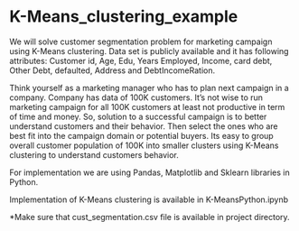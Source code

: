 # K-Means_clustering_example
We will solve customer segmentation problem for marketing campaign using K-Means clustering. Data set is publicly available and it has following attributes: 
Customer id, Age, Edu, Years Employed, Income, card debt, Other Debt, defaulted, Address and DebtIncomeRation.

Think yourself as a marketing manager who has to plan next campaign in a company. Company has data of 100K customers. It’s not wise to run marketing campaign for all 100K customers at least not productive in term of time and money. So, solution to a successful campaign is to better understand customers and their behavior. Then select the ones who are best fit into the campaign domain or potential buyers. Its easy to group overall customer population of 100K into smaller clusters using K-Means clustering to understand customers behavior.


For implementation we are using Pandas, Matplotlib and Sklearn libraries in Python. 

Implementation of K-Means clustering is available in K-MeansPython.ipynb

*Make sure that cust_segmentation.csv file is available in project directory. 
